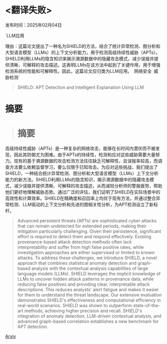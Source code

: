 # <翻译失败>

发布时间：2025年02月04日

`LLM应用

理由：这篇论文提出了一种名为SHIELD的方法，结合了统计异常检测、图分析和大型语言模型（LLMs）的上下文分析能力，用于检测高级持续性威胁（APTs）。SHIELD利用LLMs的隐含知识来揭示溯源数据中的隐藏攻击模式，减少误报并提供清晰、可解释的攻击描述。这表明LLMs在该方法中起到了关键作用，用于增强检测系统的性能和可解释性。因此，这篇论文应归类为LLM应用。` `网络安全` `威胁检测`

> SHIELD: APT Detection and Intelligent Explanation Using LLM

# 摘要

> # 摘要
高级持续性威胁（APTs）是一种复杂的网络攻击，能够在长时间内潜伏而不被发现，因此其防御尤为困难。由于APTs的持续性，检测和应对这些威胁需要大量努力。现有的基于溯源数据的攻击检测方法往往缺乏可解释性，且误报率较高，而调查方法要么依赖监督学习，要么仅限于已知攻击。为应对这些挑战，我们提出了SHIELD，一种结合统计异常检测、图分析和大型语言模型（LLMs）上下文分析能力的新方法。SHIELD利用LLMs的隐含知识，揭示溯源数据中的隐藏攻击模式，减少误报并提供清晰、可解释的攻击描述，从而减轻分析师的警报疲劳，帮助他们更好地理解威胁态势。通过广泛的评估，我们证明了SHIELD在实际场景中的高效性和计算效率。SHIELD在精确度和召回率上均优于现有方法，并通过整合异常检测、LLM驱动的上下文分析和先进的图相关性分析，为APT检测设立了新标杆。

> Advanced persistent threats (APTs) are sophisticated cyber attacks that can remain undetected for extended periods, making their mitigation particularly challenging. Given their persistence, significant effort is required to detect them and respond effectively. Existing provenance-based attack detection methods often lack interpretability and suffer from high false positive rates, while investigation approaches are either supervised or limited to known attacks. To address these challenges, we introduce SHIELD, a novel approach that combines statistical anomaly detection and graph-based analysis with the contextual analysis capabilities of large language models (LLMs). SHIELD leverages the implicit knowledge of LLMs to uncover hidden attack patterns in provenance data, while reducing false positives and providing clear, interpretable attack descriptions. This reduces analysts' alert fatigue and makes it easier for them to understand the threat landscape. Our extensive evaluation demonstrates SHIELD's effectiveness and computational efficiency in real-world scenarios. SHIELD was shown to outperform state-of-the-art methods, achieving higher precision and recall. SHIELD's integration of anomaly detection, LLM-driven contextual analysis, and advanced graph-based correlation establishes a new benchmark for APT detection.

[Arxiv](https://arxiv.org/abs/2502.02342)